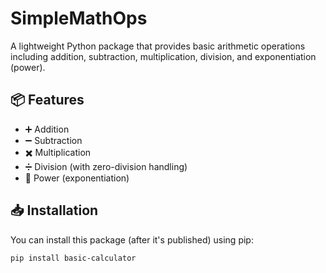 # SimpleMathOps

A lightweight Python package that provides basic arithmetic operations including addition, subtraction, multiplication, division, and exponentiation (power).

## 📦 Features

- ➕ Addition
- ➖ Subtraction
- ✖️ Multiplication
- ➗ Division (with zero-division handling)
- 🔢 Power (exponentiation)

## 📥 Installation

You can install this package (after it's published) using pip:

```bash
pip install basic-calculator
